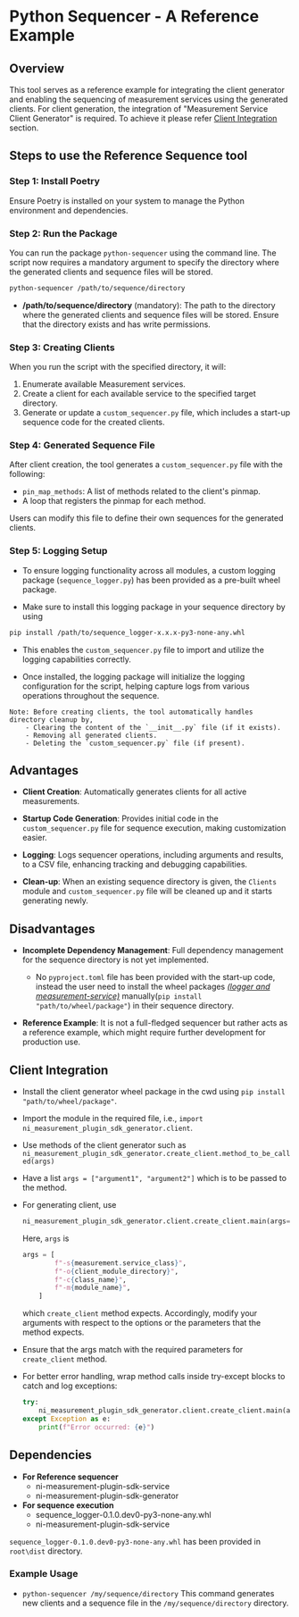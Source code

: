 # Python Sequencer - A Reference Example

## Overview

This tool serves as a reference example for integrating the client generator and enabling the sequencing of measurement services using the generated clients. For client generation, the integration of "Measurement Service Client Generator" is required. To achieve it please refer [Client Integration](#client-integration) section.

## Steps to use the Reference Sequence tool

### Step 1: Install Poetry

Ensure Poetry is installed on your system to manage the Python environment and dependencies.

### Step 2: Run the Package

You can run the package `python-sequencer` using the command line. The script now requires a mandatory argument to specify the directory where the generated clients and sequence files will be stored.

```bash
python-sequencer /path/to/sequence/directory
```

- **/path/to/sequence/directory** (mandatory): The path to the directory where the generated clients and sequence files will be stored. Ensure that the directory exists and has write permissions.

### Step 3: Creating Clients

When you run the script with the specified directory, it will:

1. Enumerate available Measurement services.
2. Create a client for each available service to the specified target directory.
3. Generate or update a `custom_sequencer.py` file, which includes a start-up sequence code for the created clients.

### Step 4: Generated Sequence File

After client creation, the tool generates a `custom_sequencer.py` file with the following:

- `pin_map_methods`: A list of methods related to the client's pinmap.
- A loop that registers the pinmap for each method.
  
Users can modify this file to define their own sequences for the generated clients.

### Step 5: Logging Setup

- To ensure logging functionality across all modules, a custom logging package (`sequence_logger.py`) has been provided as a pre-built wheel package.

- Make sure to install this logging package in your sequence directory by using

 ```bash
 pip install /path/to/sequence_logger-x.x.x-py3-none-any.whl
 ```

- This enables the `custom_sequencer.py` file to import and utilize the logging capabilities correctly.

- Once installed, the logging package will initialize the logging configuration for the script, helping capture logs from various operations throughout the sequence.

```text
Note: Before creating clients, the tool automatically handles directory cleanup by,
    - Clearing the content of the `__init__.py` file (if it exists).
    - Removing all generated clients.
    - Deleting the `custom_sequencer.py` file (if present).
```

## Advantages

- **Client Creation**: Automatically generates clients for all active measurements.

- **Startup Code Generation**: Provides initial code in the `custom_sequencer.py` file for sequence execution, making customization easier.

- **Logging**: Logs sequencer operations, including arguments and results, to a CSV file, enhancing tracking and debugging capabilities.

- **Clean-up**: When an existing sequence directory is given, the `Clients` module and `custom_sequencer.py` file will be cleaned up and it starts generating newly.

## Disadvantages

- **Incomplete Dependency Management**: Full dependency management for the sequence directory is not yet implemented.
  - No `pyproject.toml` file has been provided with the start-up code, instead the user need to install the wheel packages *[(logger and measurement-service)](#dependencies)* manually(`pip install "path/to/wheel/package"`) in their sequence directory.

- **Reference Example**: It is not a full-fledged sequencer but rather acts as a reference example, which might require further development for production use.

## Client Integration

- Install the client generator wheel package in the cwd using `pip install "path/to/wheel/package"`.
- Import the module in the required file, i.e., `import ni_measurement_plugin_sdk_generator.client`.
- Use methods of the client generator such as `ni_measurement_plugin_sdk_generator.create_client.method_to_be_called(args)`
- Have a list  `args = ["argument1", "argument2"]` which is to be passed to the method.
- For generating client, use

    ```python
    ni_measurement_plugin_sdk_generator.client.create_client.main(args=args)
    ```

    Here, `args` is  

    ```python
    args = [
            f"-s{measurement.service_class}",
            f"-o{client_module_directory}",
            f"-c{class_name}",
            f"-m{module_name}",
        ]
    ```

    which `create_client` method expects.
    Accordingly, modify your arguments with respect to the options or the parameters that the method expects.
- Ensure that the args match with the required parameters for `create_client` method.
- For better error handling, wrap method calls inside try-except blocks to catch and log exceptions:

    ```python
    try:
        ni_measurement_plugin_sdk_generator.client.create_client.main(args=args)
    except Exception as e:
        print(f"Error occurred: {e}")
    ```

## Dependencies

- **For Reference sequencer**
  - ni-measurement-plugin-sdk-service
  - ni-measurement-plugin-sdk-generator
- **For sequence execution**
  - sequence_logger-0.1.0.dev0-py3-none-any.whl
  - ni-measurement-plugin-sdk-service

`sequence_logger-0.1.0.dev0-py3-none-any.whl` has been provided in `root\dist` directory.

### Example Usage

- `python-sequencer /my/sequence/directory`
    This command generates new clients and a sequence file in the `/my/sequence/directory` directory.
